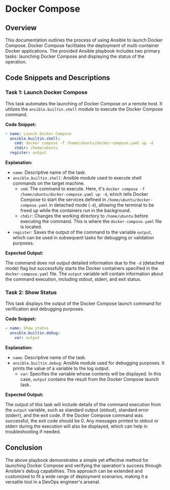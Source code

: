 # Docker Compose

## Overview

This documentation outlines the process of using Ansible to launch Docker Compose. Docker Compose facilitates the deployment of multi-container Docker applications. The provided Ansible playbook includes two primary tasks: launching Docker Compose and displaying the status of the operation.

## Code Snippets and Descriptions

### Task 1: Launch Docker Compose

This task automates the launching of Docker Compose on a remote host. It utilizes the `ansible.builtin.shell` module to execute the Docker Compose command.

**Code Snippet:**

```yaml
- name: Launch Docker Compose
  ansible.builtin.shell:
    cmd: docker compose -f /home/ubuntu/docker-compose.yaml up -d
    chdir: /home/ubuntu
  register: output
```

**Explanation:**

- `name`: Descriptive name of the task.
- `ansible.builtin.shell`: Ansible module used to execute shell commands on the target machine.
  - `cmd`: The command to execute. Here, it's `docker compose -f /home/ubuntu/docker-compose.yaml up -d`, which tells Docker Compose to start the services defined in `/home/ubuntu/docker-compose.yaml` in detached mode (`-d`), allowing the terminal to be freed up while the containers run in the background.
  - `chdir`: Changes the working directory to `/home/ubuntu` before executing the command. This is where the `docker-compose.yaml` file is located.
- `register`: Saves the output of the command to the variable `output`, which can be used in subsequent tasks for debugging or validation purposes.

**Expected Output:**

The command does not output detailed information due to the `-d` (detached mode) flag but successfully starts the Docker containers specified in the `docker-compose.yaml` file. The `output` variable will contain information about the command execution, including stdout, stderr, and exit status.

### Task 2: Show Status

This task displays the output of the Docker Compose launch command for verification and debugging purposes.

**Code Snippet:**

```yaml
- name: Show status
  ansible.builtin.debug:
    var: output
```

**Explanation:**

- `name`: Descriptive name of the task.
- `ansible.builtin.debug`: Ansible module used for debugging purposes. It prints the value of a variable to the log output.
  - `var`: Specifies the variable whose contents will be displayed. In this case, `output` contains the result from the Docker Compose launch task.

**Expected Output:**

The output of this task will include details of the command execution from the `output` variable, such as standard output (stdout), standard error (stderr), and the exit code. If the Docker Compose command was successful, the exit code should be 0. Any messages printed to stdout or stderr during the execution will also be displayed, which can help in troubleshooting if needed.

## Conclusion

The above playbook demonstrates a simple yet effective method for launching Docker Compose and verifying the operation's success through Ansible's debug capabilities. This approach can be extended and customized to fit a wide range of deployment scenarios, making it a versatile tool in a DevOps engineer's arsenal.